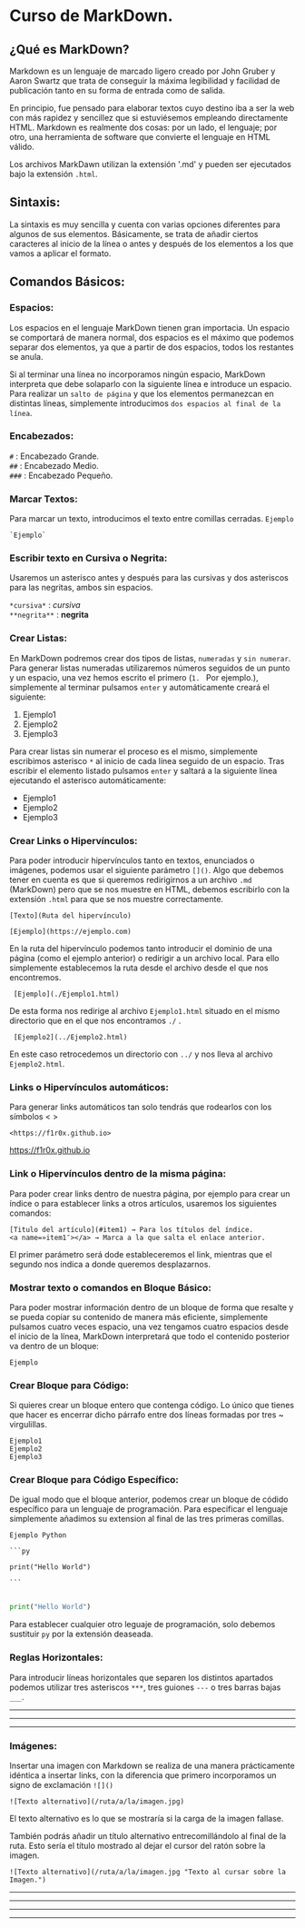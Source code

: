# Curso de MarkDown.

## ¿Qué es MarkDown?

Markdown es un lenguaje de marcado ligero creado por John Gruber y Aaron Swartz que trata de conseguir la máxima legibilidad y facilidad de publicación
tanto en su forma de entrada como de salida.

En principio, fue pensado para elaborar textos cuyo destino iba a ser la web con más rapidez y sencillez que si estuviésemos empleando directamente HTML. 
Markdown es realmente dos cosas: por un lado, el lenguaje; por otro, una herramienta de software que convierte el lenguaje en HTML válido.

Los archivos MarkDawn utilizan la extensión '.md' y pueden ser ejecutados bajo la extensión `.html`.

## Sintaxis:

La sintaxis es muy sencilla y cuenta con varias opciones diferentes para algunos de sus elementos. Básicamente, se trata de añadir ciertos caracteres al
inicio de la línea o antes y después de los elementos a los que vamos a aplicar el formato.

## Comandos Básicos:

### Espacios:
Los espacios en el lenguaje MarkDown tienen gran importacia. Un espacio se comportará de manera normal, dos espacios es el máximo que podemos separar dos
elementos, ya que a partir de dos espacios, todos los restantes se anula.

Si al terminar una línea no incorporamos ningún espacio, MarkDown interpreta que debe solaparlo con la siguiente línea e introduce un espacio. Para realizar
un `salto de página` y que los elementos permanezcan en distintas líneas, simplemente introducimos `dos espacios al final de la línea`.

### Encabezados:

`#` : Encabezado Grande.  
`##` : Encabezado Medio.  
`###` : Encabezado Pequeño.

### Marcar Textos:
Para marcar un texto, introducimos el texto entre comillas cerradas. `Ejemplo` 

    `Ejemplo`

### Escribir texto en Cursiva o Negrita:
Usaremos un asterisco antes y después para las cursivas y dos asteriscos para las negritas, ambos sin espacios.

`*cursiva*` : *cursiva*   
`**negrita**` : **negrita**  

### Crear Listas:
En MarkDown podremos crear dos tipos de listas, `numeradas` y `sin numerar`. Para generar listas numeradas utilizaremos números
seguidos de un punto y un espacio, una vez hemos escrito el primero (`1. ` Por ejemplo.), simplemente al terminar pulsamos
`enter` y automáticamente creará el siguiente:

1. Ejemplo1  
2. Ejemplo2 
3. Ejemplo3

Para crear listas sin numerar el proceso es el mismo, simplemente escribimos asterisco `*` al inicio de cada línea seguido
de un espacio. Tras escribir el elemento listado pulsamos `enter` y saltará a la siguiente línea ejecutando el asterisco 
automáticamente:

* Ejemplo1
* Ejemplo2
* Ejemplo3

### Crear Links o Hipervínculos:
Para poder introducir hipervínculos tanto en textos, enunciados o imágenes, podemos usar el siguiente parámetro
`[]()`. Algo que debemos tener en cuenta es que si queremos redirigirnos a un archivo `.md` (MarkDown) pero que se nos
muestre en HTML, debemos escribirlo con la extensión `.html` para que se nos muestre correctamente.

    [Texto](Ruta del hipervínculo)
    
    [Ejemplo](https://ejemplo.com)
 
 En la ruta del hipervínculo podemos tanto introducir el dominio de una página (como el ejemplo anterior) o redirigir
 a un archivo local. Para ello simplemente establecemos la ruta desde el archivo desde el que nos encontremos.
 
     [Ejemplo](./Ejemplo1.html)
     
 De esta forma nos redirige al archivo `Ejemplo1.html` situado en el mismo directorio que en el que nos encontramos `./` .
 
     [Ejemplo2](../Ejemplo2.html)
     
 En este caso retrocedemos un directorio con `../` y nos lleva al archivo `Ejemplo2.html`.
 
### Links o Hipervínculos automáticos:
Para generar links automáticos tan solo tendrás que rodearlos con los símbolos < >

    <https://f1r0x.github.io>
    
<https://f1r0x.github.io>

### Link o Hipervínculos dentro de la misma página:
Para poder crear links dentro de nuestra página, por ejemplo para crear un índice o para establecer links a otros artículos, usaremos los siguientes
comandos:

    [Titulo del artículo](#item1) → Para los títulos del índice.
    <a name=»item1″></a> → Marca a la que salta el enlace anterior.
    
El primer parámetro será dode estableceremos el link, mientras que el segundo nos indica a donde queremos desplazarnos.
     
### Mostrar texto o comandos en Bloque Básico:
Para poder mostrar información dentro de un bloque de forma que resalte y se pueda copiar su contenido de manera más eficiente,
simplemente pulsamos cuatro veces espacio, una vez tengamos cuatro espacios desde el inicio de la línea, MarkDown interpretará
que todo el contenido posterior va dentro de un bloque:

    Ejemplo
    
### Crear Bloque para Código:
Si quieres crear un bloque entero que contenga código. Lo único que tienes que hacer es encerrar dicho párrafo entre dos líneas
formadas por tres ~ virgulillas.

~~~
Ejemplo1
Ejemplo2
Ejemplo3
~~~

### Crear Bloque para Código Específico:
De igual modo que el bloque anterior, podemos crear un bloque de códido específico para un lenguaje de programación. Para especificar el 
lenguaje simplemente añadimos su extension al final de las tres primeras comillas. 

`Ejemplo Python`

    ```py

    print("Hello World")

    ```
```py

print("Hello World")

```

Para establecer cualquier otro leguaje de programación, solo debemos sustituir `py` por la extensión deaseada.


### Reglas Horizontales:

Para introducir líneas horizontales que separen los distintos apartados podemos utilizar tres asteriscos `***`, tres guiones `---` o tres
barras bajas `___`.

***  
---  
___

### Imágenes:
Insertar una imagen con Markdown se realiza de una manera prácticamente idéntica a insertar links, con la diferencia que primero incorporamos un
signo de exclamación `![]()`

    ![Texto alternativo](/ruta/a/la/imagen.jpg)

El texto alternativo es lo que se mostraría si la carga de la imagen fallase. 

También podrás añadir un título alternativo entrecomillándolo al final de la ruta. Esto sería el título mostrado al dejar el cursor del ratón sobre la imagen.

    ![Texto alternativo](/ruta/a/la/imagen.jpg "Texto al cursar sobre la Imagen.")
    
    
---
---
  
    
<html lang="en">
<head>
  
</head>
<body>

<script src="https://utteranc.es/client.js"
    repo="F1r0x/gestion-comentarios"
    issue-term="pathname"
    theme="github-light"
    crossorigin="anonymous"
    async>
</script>
          
    
  </body>
</html>
  
  
---
---

    
    


    




